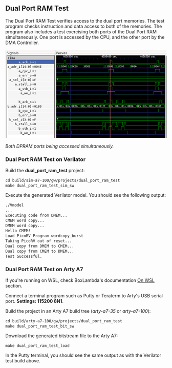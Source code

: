 ## Dual Port RAM Test

The Dual Port RAM Test verifies access to the dual port memories. The test program checks instruction and data access to both of the memories. The program also includes a test exercising both ports of the Dual Port RAM simultaneously. One port is accessed by the CPU, and the other port by the DMA Controller.

![DPRAM simultaneous access.](assets/dpram_simultaneous_access.png)

*Both DPRAM ports being accessed simultaneously.*

### Dual Port RAM Test on Verilator

Build the **dual_port_ram_test** project:

```
cd build/sim-a7-100/gw/projects/dual_port_ram_test
make dual_port_ram_test_sim_sw
```

Execute the generated Verilator model. You should see the following output:

```
./Vmodel
...
Executing code from DMEM...
CMEM word copy...
DMEM word copy...
Hello CMEM!
Load PicoRV Program wordcopy_burst
Taking PicoRV out of reset...
Dual copy from DMEM to CMEM...
Dual copy from CMEM to DMEM...
Test Successful.
```

### Dual Port RAM Test on Arty A7

If you're running on WSL, check BoxLambda's documentation [On WSL](https://boxlambda.readthedocs.io/en/latest/installation/#on-wsl) section.

Connect a terminal program such as Putty or Teraterm to Arty's USB serial port. **Settings: 115200 8N1**.

Build the project in an Arty A7 build tree (*arty-a7-35* or *arty-a7-100*):

```
cd build/arty-a7-100/gw/projects/dual_port_ram_test
make dual_port_ram_test_bit_sw
```

Download the generated bitstream file to the Arty A7:

```
make dual_port_ram_test_load
```

In the Putty terminal, you should see the same output as with the Verilator test build above.
